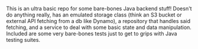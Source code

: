 This is an ultra basic repo for some bare-bones Java backend stuff!
Doesn't do anything really, has an emulated storage class (think an S3 bucket or external API fetching from a db like Dynamo), a repository that handles said fetching, and a service to deal with some basic state and data manipulation.
Included are some very bare-bones tests just to get to grips with Java testing suites.
